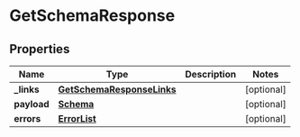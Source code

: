 # GetSchemaResponse

## Properties
Name | Type | Description | Notes
------------ | ------------- | ------------- | -------------
**_links** | [**GetSchemaResponseLinks**](GetSchemaResponseLinks.md) |  |  [optional]
**payload** | [**Schema**](Schema.md) |  |  [optional]
**errors** | [**ErrorList**](ErrorList.md) |  |  [optional]
